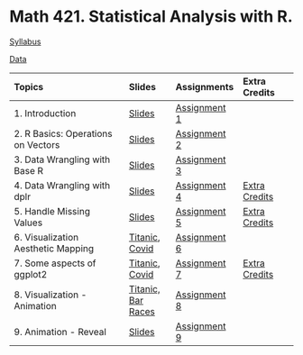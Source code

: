 # Math 421. Statistical Analysis with R. 

[Syllabus](Syllabus_421.pdf)

[Data](data/data.html)


|Topics| Slides |Assignments |Extra Credits | 
|:---|:---|:---|:---|
|1. Introduction| [Slides](slides/1_intro.html) |[Assignment 1](assignments/assignment1.html) | | 
|2. R Basics: Operations on Vectors|[Slides](slides/2_r_basics.html)  |[Assignment 2](assignments/assignment2.html) | | 
|3. Data Wrangling with Base R| [Slides](slides/3_base_r.html) |[Assignment 3](assignments/assignment3.html) | | 
|4. Data Wrangling with dplr| [Slides](slides/4_dplyr.html) |[Assignment 4](assignments/assignment4.html) |[Extra Credits](assignments/assignment4_extra_credits.html) | 
|5. Handle Missing Values| [Slides](slides/5_missing_value_slides.html) |[Assignment 5](assignments/assignment5.html) |[Extra Credits](assignments/assignment5_extra_credits.html) | 
|6. Visualization  Aesthetic Mapping| [Titanic](slides/6_viz_titanic.html), <br> [Covid ](slides/6_viz.html) |[Assignment 6](assignments/assignment6.html) | | 
|7. Some aspects of ggplot2| [Titanic](slides/7_viz_titanic.html), <br> [Covid ](slides/7_viz.html) |[Assignment 7](assignments/assignment7.html) | [Extra Credits](assignments/assignment7_extra_credits.html)| 
|8. Visualization - Animation| [Titanic,](gganimate/8_viz_titanic.html) <br> [Bar Races](gganimate/8_viz_bar_race.html) |[Assignment 8](assignments/assignment8.html) | | 
|9. Animation - Reveal| [Slides](gganimate/9_viz_reveal.html) |[Assignment 9](assignments/assignment9.html) || 

 

 

 

 

 

 

 
